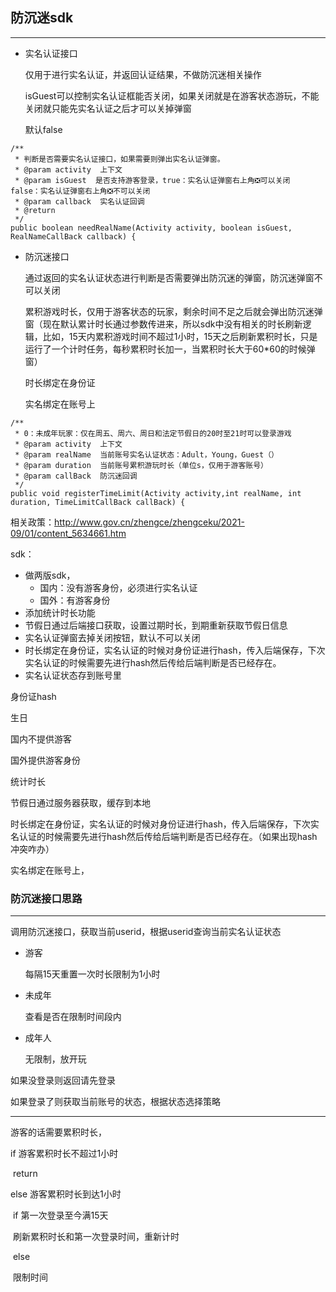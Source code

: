 ## 防沉迷sdk

---

- 实名认证接口

  仅用于进行实名认证，并返回认证结果，不做防沉迷相关操作

  isGuest可以控制实名认证框能否关闭，如果关闭就是在游客状态游玩，不能关闭就只能先实名认证之后才可以关掉弹窗 
  
  默认false

```
/**
 * 判断是否需要实名认证接口，如果需要则弹出实名认证弹窗。
 * @param activity  上下文
 * @param isGuest  是否支持游客登录，true：实名认证弹窗右上角❎可以关闭  false：实名认证弹窗右上角❎不可以关闭
 * @param callback  实名认证回调
 * @return
 */
public boolean needRealName(Activity activity, boolean isGuest, RealNameCallBack callback) {
```

- 防沉迷接口

  通过返回的实名认证状态进行判断是否需要弹出防沉迷的弹窗，防沉迷弹窗不可以关闭

  累积游戏时长，仅用于游客状态的玩家，剩余时间不足之后就会弹出防沉迷弹窗（现在默认累计时长通过参数传进来，所以sdk中没有相关的时长刷新逻辑，比如，15天内累积游戏时间不超过1小时，15天之后刷新累积时长，只是运行了一个计时任务，每秒累积时长加一，当累积时长大于60*60的时候弹窗）
  
  时长绑定在身份证
  
  实名绑定在账号上

```
/**
 * 0：未成年玩家：仅在周五、周六、周日和法定节假日的20时至21时可以登录游戏
 * @param activity  上下文
 * @param realName  当前账号实名认证状态：Adult，Young，Guest（）
 * @param duration  当前账号累积游玩时长（单位s，仅用于游客账号）
 * @param callBack  防沉迷回调
 */
public void registerTimeLimit(Activity activity,int realName, int duration, TimeLimitCallBack callBack) {
```

相关政策：http://www.gov.cn/zhengce/zhengceku/2021-09/01/content_5634661.htm

sdk：

- 做两版sdk，
  - 国内：没有游客身份，必须进行实名认证
  - 国外：有游客身份
- 添加统计时长功能
- 节假日通过后端接口获取，设置过期时长，到期重新获取节假日信息
- 实名认证弹窗去掉关闭按钮，默认不可以关闭
- 时长绑定在身份证，实名认证的时候对身份证进行hash，传入后端保存，下次实名认证的时候需要先进行hash然后传给后端判断是否已经存在。
- 实名认证状态存到账号里



身份证hash

生日





国内不提供游客

国外提供游客身份

统计时长

节假日通过服务器获取，缓存到本地

时长绑定在身份证，实名认证的时候对身份证进行hash，传入后端保存，下次实名认证的时候需要先进行hash然后传给后端判断是否已经存在。（如果出现hash冲突咋办）

实名绑定在账号上，









### 防沉迷接口思路

---

调用防沉迷接口，获取当前userid，根据userid查询当前实名认证状态

- 游客

  每隔15天重置一次时长限制为1小时

- 未成年

  查看是否在限制时间段内

- 成年人

  无限制，放开玩

如果没登录则返回请先登录

如果登录了则获取当前账号的状态，根据状态选择策略

---

游客的话需要累积时长，

if 游客累积时长不超过1小时

​	return

else 游客累积时长到达1小时

​	if 第一次登录至今满15天

​		刷新累积时长和第一次登录时间，重新计时

​	else 

​		限制时间
